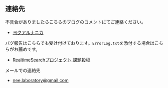 ## 連絡先

 不具合がありましたらこちらのブログのコメントにてご連絡ください。
 
  * [ヨクアルナニカ](https://yokuarunanika.blogspot.jp/)
 
 バグ報告はこちらでも受け付けております。`ErrorLog.txt`を添付する場合はこちらがお薦めです。
 
   * [RealtimeSearchプロジェクト 課題投稿](https://bitbucket.org/neelabo/realtimesearch/issues/new)
 
メールでの連絡先

  * [nee.laboratory@gmail.com](mailto:nee.laboratory@gmail.com)